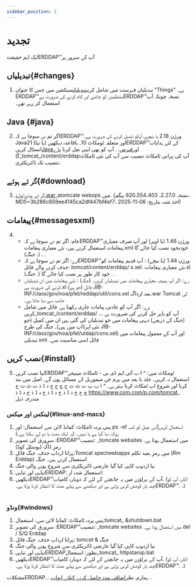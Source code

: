 ```yaml
---
sidebar_position: 2
---
```

# تجدید
ایک اہم حقیقتERDDAP™آپ کے سرور پر

## تبدیلیاں{#changes} 
1. تبدیلیاں فہرست میں شامل کریں[تبدیلیاں](/changes)سیکشن میں جس کا عنوان "Things" ہے۔ERDDAP™منتظمین کو جاننے اور کام کرنے کی ضرورت ہےERDDAP™نسخہ چونکہ آپ استعمال کر رہے تھے۔
     
## Java {#java} 
2. اگر تم نے سوچا ہے کہERDDAP™ورژن 2.18 یا نیچے، آپکو تبدیل کرنے کی ضرورت ہے۔Java21 (یا نیا) اور متعلقہ ٹومکاٹ 10۔ باقاعدہ دیکھیںERDDAP™کے لئے ہدایات انسٹال کریں[Java](/docs/server-admin/deploy-install#java)اور[قبرص](/docs/server-admin/deploy-install#tomcat). . آپ کو بھی اپنی نقل کرنا پڑے گا_tomcat_/content/erddapآپ کی پرانی ٹامکاٹ تنصیب سے آپ کی نئی ٹامکاٹ تنصیب تک ڈائریکٹری.

## گر تے ہوئے{#download} 
3. گر تے ہوئے[ایوارڈ.war](https://github.com/ERDDAP/erddap/releases/download/v2.27.0/erddap.war)_atomcate webops میں.
     (نسخہ 2.27.0، 620،554،403 بیگم، MD5=3b286c659ee4145ca2df447bf4ef7، اخذ شدہ بتاریخ: 06-11-2025) 
     
## پیغامات{#messagesxml} 
4. 
    * عام: اگر تم نے سوچا ہے کہERDDAP™ورژن 1.46 (یا اوپر) اور آپ صرف معیاری پیغامات استعمال کرتے ہیں، نئے معیاری پیغامات.xml خودبخود نصب کیا جائے گا (. جنگ) . .
         
    * رے: اگر تم نے سوچا ہے کہERDDAP™ورژن 1.44 (یا نیچے) :
آپ قدیم پیغامات کو حذف کرنے والے فائل:
        _tomcat_/content/erddap/ s.xel.
نئے معیاری پیغامات.xl خود کار طور پر نصب کیا جائے گا (. جنگ) . .
         
    * رے: اگر آپ ہمیشہ معیاری پیغامات میں تبدیلیاں کریں۔ (جگہ) :
نئے پیغامات میں ان تبدیلیاں کرنے کی ضرورت ہے.xl فائل (جو ہے)
JIB-INF/class/gov/noa/pfel/reddap/util/cons.xel بعد ارداگ.war Tomcat کی جانب سے دیا جاتا ہے۔
         
    * رے: اگر آپ کو عادتی پیامات جاری رکھنا ہے. فائل میں شامل کریں_tomcat_/content/erddap/ ...
آپ کو باہر حل کرنے کی ضرورت ہے (جنگ کے ذریعے) دیہی پیغامات میں جو تبدیلیاں کی گئی ہیں ان میں کمیل (جو نئی ایرڈاپ میں ہیں)۔ جنگ کی طرح
JIB-INF/class/gov/noa/pfel/utdap/cons.xel) اور آپ کے معمول پیغامات میں تبدیلی.xml فائل اسی مناسبت سے۔
         
## نصب کریں{#install} 
5. نیا نصب کریںERDDAP™ٹومکاٹ میں:
^ ا ب آئی ایم ڈی بی - ٹامکاٹ مینیجر استعمال نہ کریں۔ جلد یا بعد میں پرم جن میموریل کے مسائل ہوں گے۔ اصل میں بند کرنا اور شروع اپ ٹمکاٹ کرنا بہتر ہے۔
^ ا ب پ ت ٹ ث ج چ ح خ د ڈ ذ ت ٹ ث ج چ ح خ د ڈ ذ خ د ڈ ذ خ د ڈ ذ خ د ڈ ذ https://www.com.com/p.com/tomcat_ مندرجہ ذیل
     
### لینکس اور میکس{#linux-and-macs} 
1. پس پردہ ٹامکاٹ: کمانڈ لائن سے استعمال:
اور ps -ef استعمال کریں|اس عمل کو کب روک دیا گیا ہے یا نہیں۔ (یہ ایک منٹ یا دو لے سکتا ہے۔) 
2. سرِورق کی تصویر :ERDDAP™تنصیب: _tomcate websites میں استعمال ہوتا ہے۔
رمزِ ڈاک (پوسٹل کوڈ)
3. پرانا ارداپ حذف. جنگ فائل:Tomcat spectwebapps میں رمزِ بعید تکلم (Rm Erddap) استعمال کرتے ہیں۔ جنگ
4. نیا اردوپ کاپی کیا گیا عارضی ڈائریکٹری سے شروع ہونے والی جنگ
5. تباہی اور تباہیERDDAP: استعمال شدہ از:
6. دیکھیںERDDAP™آپ کے براؤزر میں یہ جانچنے کے لئے کہ دوبارہ کامیاب.
     (اکثر، آپ کو چند بار کوشش کرنی پڑتی ہے اور دیکھنے سے پہلے منٹ کا انتظار کرنا پڑتا ہے۔ERDDAP™. .)   
             
### ونڈو{#windows} 
1. پس پردہ ٹامکاٹ: کمانڈ لائن سے، استعمال:tumcat_ &shutdown.bat
2. سرِورق کی تصویر :ERDDAP™تنصیب: _tomcate websites میں استعمال ہوتا ہے۔
del / S/Q Erddap
3. پرانا ارداپ حذف. جنگ فائل: _tomcat_ & جنگ
4. نیا اردوپ کاپی کیا گیا عارضی ڈائریکٹری سے شروع ہونے والی جنگ
5. تباہی اور تباہیERDDAPبطور: استعمال_tomcat_ httpstarup.bat
6. دیکھیںERDDAP™آپ کے براؤزر میں یہ جانچنے کے لئے کہ دوبارہ کامیاب.
     (اکثر، آپ کو چند بار کوشش کرنی پڑتی ہے اور دیکھنے سے پہلے منٹ کا انتظار کرنا پڑتا ہے۔ERDDAP™. .) 

مشکلاتERDDAP... ہماری نظر[اضافی مدد حاصل کرنے کیلئے ابواب](/docs/intro#support). .
